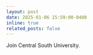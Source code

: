 ```yaml
---
layout: post
date: 2025-01-06 15:59:00-0400
inline: true
related_posts: false
---
```


Join Central South University.
